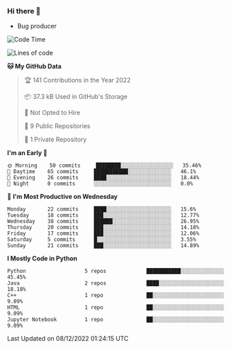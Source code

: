 ### Hi there 👋
* Bug producer
<!--START_SECTION:waka-->
![Code Time](http://img.shields.io/badge/Code%20Time-828%20hrs%208%20mins-blue)

![Lines of code](https://img.shields.io/badge/From%20Hello%20World%20I%27ve%20Written-34%20Thousand%20lines%20of%20code-blue)

**🐱 My GitHub Data** 

> 🏆 141 Contributions in the Year 2022
 > 
> 📦 37.3 kB Used in GitHub's Storage 
 > 
> 🚫 Not Opted to Hire
 > 
> 📜 9 Public Repositories 
 > 
> 🔑 1 Private Repository 
 > 
**I'm an Early 🐤** 

```text
🌞 Morning    50 commits     ████████░░░░░░░░░░░░░░░░░   35.46% 
🌆 Daytime    65 commits     ███████████░░░░░░░░░░░░░░   46.1% 
🌃 Evening    26 commits     ████░░░░░░░░░░░░░░░░░░░░░   18.44% 
🌙 Night      0 commits      ░░░░░░░░░░░░░░░░░░░░░░░░░   0.0%

```
📅 **I'm Most Productive on Wednesday** 

```text
Monday       22 commits     ████░░░░░░░░░░░░░░░░░░░░░   15.6% 
Tuesday      18 commits     ███░░░░░░░░░░░░░░░░░░░░░░   12.77% 
Wednesday    38 commits     ██████░░░░░░░░░░░░░░░░░░░   26.95% 
Thursday     20 commits     ███░░░░░░░░░░░░░░░░░░░░░░   14.18% 
Friday       17 commits     ███░░░░░░░░░░░░░░░░░░░░░░   12.06% 
Saturday     5 commits      █░░░░░░░░░░░░░░░░░░░░░░░░   3.55% 
Sunday       21 commits     ███░░░░░░░░░░░░░░░░░░░░░░   14.89%

```


**I Mostly Code in Python** 

```text
Python                   5 repos             ███████████░░░░░░░░░░░░░░   45.45% 
Java                     2 repos             ████░░░░░░░░░░░░░░░░░░░░░   18.18% 
C++                      1 repo              ██░░░░░░░░░░░░░░░░░░░░░░░   9.09% 
HTML                     1 repo              ██░░░░░░░░░░░░░░░░░░░░░░░   9.09% 
Jupyter Notebook         1 repo              ██░░░░░░░░░░░░░░░░░░░░░░░   9.09%

```



 Last Updated on 08/12/2022 01:24:15 UTC
<!--END_SECTION:waka-->
